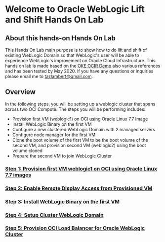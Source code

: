 # Welcome to Oracle WebLogic Lift and Shift Hands On Lab #

## About this hands-on Hands On Lab ##

This Hands On Lab main purpose is to show how to do lift and shift of existing WebLogic Domain so that WebLogic's user will be able to experience WebLogic's improvement on Oracle Cloud Infrastructure. This hands on lab is made based on the [OKE OCIR Demo](https://github.com/yyeung13/oke_ocir_demo/) also various references and has been tested by May 2020. If you have any questions or inquiries please email me to tazlambert@gmail.com.

## Overview

In the following steps, you will be setting up a weblogic cluster that spans across two OCI Compute. The steps you will be performing includes:

- Provision first VM (weblogic1) on OCI using Oracle Linux 7.7 Image  
- Install WebLogic Binary on the first VM  
- Configure a new clustered WebLogic Domain with 2 managed servers  
- Configure node manager for the first VM  
- Clone the boot volume of the first VM to be the boot volume of the second VM, and provision second VM (weblogic2) using the boot volume cloned  
- Prepare the second VM to join WebLogic Cluster  

### [Step 1: Provision first VM weblogic1 on OCI using Oracle Linux 7.7 images](provision.vm.compute.md)

### [Step 2: Enable Remote Display Access from Provisioned VM](enable.remote.display.oci.md)

### [Step 3: Install WebLogic Binary on the first VM](weblogic.installation.oci.md)

### [Step 4: Setup Cluster WebLogic Domain](weblogic.setup.cluster.oci.md)

### [Step 5: Provision OCI Load Balancer for Oracle WebLogic Cluster](provision.lb.oci.md)
